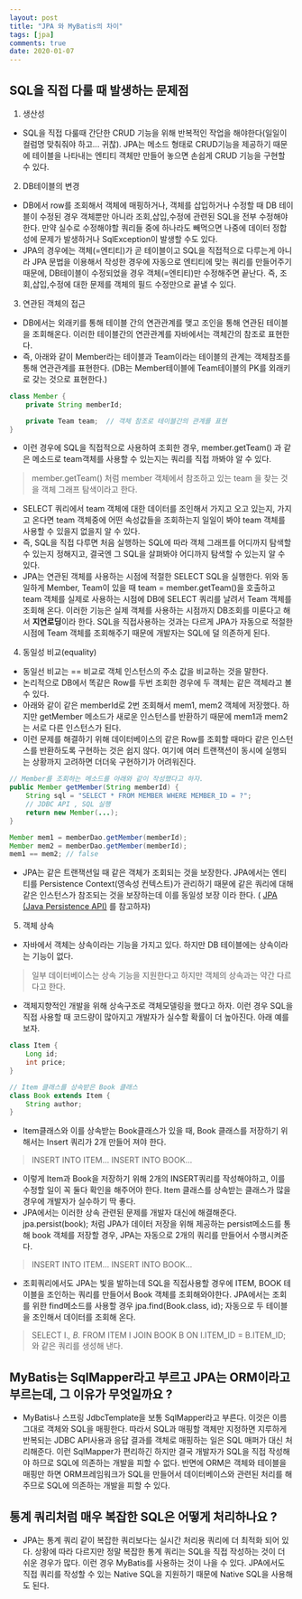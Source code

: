 ```yaml
---
layout: post
title: "JPA 와 MyBatis의 차이"
tags: [jpa]
comments: true
date: 2020-01-07
---
```


## SQL을 직접 다룰 때 발생하는 문제점
1. 생산성
- SQL을 직접 다룰때 간단한 CRUD 기능을 위해 반복적인 작업을 해야한다(일일이 컬럼명 맞춰줘야 하고... 귀찮). JPA는 메소드 형태로 CRUD기능을 제공하기 때문에 테이블을 나타내는 엔티티 객체만 만들어 놓으면 손쉽게 CRUD 기능을 구현할 수 있다. 

2. DB테이블의 변경
- DB에서 row를 조회해서 객체에 매핑하거나, 객체를 삽입하거나 수정할 때 DB 테이블이 수정된 경우 객체뿐만 아니라 조회,삽입,수정에 관련된 SQL을 전부 수정해야한다. 만약 실수로 수정해야할 쿼리들 중에 하나라도 빼먹으면 나중에 데이터 정합성에 문제가 발생하거나 SqlException이 발생할 수도 있다. 
- JPA의 경우에는 객체(=엔티티)가 곧 테이블이고 SQL을 직접적으로 다루는게 아니라 JPA 문법을 이용해서 작성한 경우에 자동으로 엔티티에 맞는 쿼리를 만들어주기 때문에, DB테이블이 수정되었을 경우 객체(=엔티티)만 수정해주면 끝난다. 즉, 조회,삽입,수정에 대한 문제를 객체의 필드 수정만으로 끝낼 수 있다.

3. 연관된 객체의 접근
- DB에서는 외래키를 통해 테이블 간의 연관관계를 맺고 조인을 통해 연관된 테이블을 조회해온다. 이러한 테이블간의 연관관계를 자바에서는 객체간의 참조로 표현한다.
- 즉, 아래와 같이 Member라는 테이블과 Team이라는 테이블의 관계는 객체참조를 통해 연관관계를 표현한다. (DB는 Member테이블에 Team테이블의 PK를 외래키로 갖는 것으로 표현한다.)

```java
class Member {
    private String memberId;

    private Team team;  // 객체 참조로 테이블간의 관계를 표현 
}
```
- 이런 경우에 SQL을 직접적으로 사용하여 조회한 경우, member.getTeam() 과 같은 메소드로 team객체를 사용할 수 있는지는 쿼리를 직접 까봐야 알 수 있다.
> member.getTeam() 처럼 member 객체에서 참조하고 있는 team 을 찾는 것을 객체 그래프 탐색이라고 한다.
- SELECT 쿼리에서 team 객체에 대한 데이터를 조인해서 가지고 오고 있는지, 가지고 온다면 team 객체중에 어떤 속성값들을 조회하는지 일일이 봐야 team 객체를 사용할 수 있을지 없을지 알 수 있다.
- 즉, SQL을 직접 다루면 처음 실행하는 SQL에 따라 객체 그래프를 어디까지 탐색할 수 있는지 정해지고, 결국엔 그 SQL을 살펴봐야 어디까지 탐색할 수 있는지 알 수 있다.
- JPA는 연관된 객체를 사용하는 시점에 적절한 SELECT SQL을 실행한다. 위와 동일하게 Member, Team이 있을 때 team = member.getTeam()을 호출하고 team 객체를 실제로 사용하는 시점에 DB에 SELECT 쿼리를 날려서 Team 객체를 조회해 온다. 이러한 기능은 실제 객체를 사용하는 시점까지 DB조회를 미룬다고 해서 **지연로딩**이라 한다. SQL을 직접사용하는 것과는 다르게 JPA가 자동으로 적절한 시점에 Team 객체를 조회해주기 때문에 개발자는 SQL에 덜 의존하게 된다.


4. 동일성 비교(equality)
- 동일선 비교는 == 비교로 객체 인스턴스의 주소 값을 비교하는 것을 말한다.
- 논리적으로 DB에서 똑같은 Row를 두번 조회한 경우에 두 객체는 같은 객체라고 볼 수 있다.
- 아래와 같이 같은 memberId로 2번 조회해서 mem1, mem2 객체에 저장했다. 하지만 getMember 메소드가 새로운 인스턴스를 반환하기 때문에 mem1과 mem2는 서로 다른 인스턴스가 된다.
- 이런 문제를 해결하기 위해 데이터베이스의 같은 Row를 조회할 때마다 같은 인스턴스를 반환하도록 구현하는 것은 쉽지 않다. 여기에 여러 트랜잭션이 동시에 실행되는 상황까지 고려하면 더더욱 구현하기가 어려워진다.
```java
// Member를 조회하는 메소드를 아래와 같이 작성했다고 하자.
public Member getMember(String memberId) {
    String sql = "SELECT * FROM MEMBER WHERE MEMBER_ID = ?";
    // JDBC API , SQL 실행
    return new Member(...);
}

Member mem1 = memberDao.getMember(memberId);
Member mem2 = memberDao.getMember(memberId);
mem1 == mem2; // false
```
- JPA는 같은 트랜잭션일 때 같은 객체가 조회되는 것을 보장한다. JPA에서는 엔티티를 Persistence Context(영속성 컨텍스트)가 관리하기 때문에 같은 쿼리에 대해 같은 인스턴스가 참조되는 것을 보장하는데 이를 동일성 보장 이라 한다. ( [JPA (Java Persistence API)](https://shinkwangwon.github.io/JPA/) 를 참고하자)


5. 객체 상속
- 자바에서 객체는 상속이라는 기능을 가지고 있다. 하지만 DB 테이블에는 상속이라는 기능이 없다.
> 일부 데이터베이스는 상속 기능을 지원한다고 하지만 객체의 상속과는 약간 다르다고 한다.
- 객체지향적인 개발을 위해 상속구조로 객체모델링을 했다고 하자. 이런 경우 SQL을 직접 사용할 때 코드량이 많아지고 개발자가 실수할 확률이 더 높아진다. 아래 예를 보자.
```java
class Item {
    Long id;
    int price;
}

// Item 클래스를 상속받은 Book 클래스
class Book extends Item {
    String author;
}
```
- Item클래스와 이를 상속받는 Book클래스가 있을 때, Book 클래스를 저장하기 위해서는 Insert 쿼리가 2개 만들어 져야 한다.
> INSERT INTO ITEM... 
> INSERT INTO BOOK...
- 이렇게 Item과 Book을 저장하기 위해 2개의 INSERT쿼리를 작성해야하고, 이를 수정할 일이 꼭 둘다 확인을 해주어야 한다. Item 클래스를 상속받는 클래스가 많을 경우에 개발자가 실수하기 딱 좋다.
- JPA에서는 이러한 상속 관련된 문제를 개발자 대신에 해결해준다. jpa.persist(book); 처럼 JPA가 데이터 저장을 위해 제공하는 persist메소드를 통해 book 객체를 저장할 경우, JPA는 자동으로 2개의 쿼리를 만들어서 수행시켜준다.
> INSERT INTO ITEM... 
> INSERT INTO BOOK...
- 조회쿼리에서도 JPA는 빛을 발하는데 SQL을 직접사용할 경우에 ITEM, BOOK 테이블을 조인하는 쿼리를 만들어서 Book 객체를 조회해와야한다. JPA에서는 조회를 위한 find메소드를 사용할 경우 jpa.find(Book.class, id); 자동으로 두 테이블을 조인해서 데이터를 조회해 온다.
> SELECT I.*, B.* FROM ITEM I JOIN BOOK B ON I.ITEM_ID = B.ITEM_ID; 와 같은 쿼리를 생성해 낸다.



## MyBatis는 SqlMapper라고 부르고 JPA는 ORM이라고 부르는데, 그 이유가 무엇일까요 ?
- MyBatis나 스프링 JdbcTemplate을 보통 SqlMapper라고 부른다. 이것은 이름 그대로 객체와 SQL을 매핑한다. 따라서 SQL과 매핑할 객체만 지정하면 지루하게 반복되는 JDBC API사용과 응답 결과를 객체로 매핑하는 일은 SQL 매퍼가 대신 처리해준다. 이런 SqlMapper가 편리하긴 하지만 결국 개발자가 SQL을 직접 작성해야 하므로 SQL에 의존하는 개발을 피할 수 없다. 반면에 ORM은 객체와 테이블을 매핑만 하면 ORM프레임워크가 SQL을 만들어서 데이터베이스와 관련된 처리를 해주므로 SQL에 의존하는 개발을 피할 수 있다.

## 통계 쿼리처럼 매우 복잡한 SQL은 어떻게 처리하나요 ?
- JPA는 통계 쿼리 같이 복잡한 쿼리보다는 실시간 처리용 쿼리에 더 최적화 되어 있다. 상황에 따라 다르지만 정말 복잡한 통계 쿼리는 SQL을 직접 작성하는 것이 더 쉬운 경우가 많다. 이런 경우 MyBatis를 사용하는 것이 나을 수 있다. JPA에서도 직접 쿼리를 작성할 수 있는 Native SQL을 지원하기 때문에 Native SQL을 사용해도 된다.

